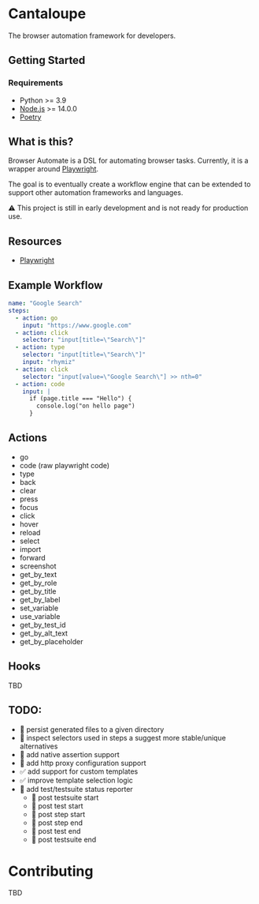 # Cantaloupe

The browser automation framework for developers.

## Getting Started

### Requirements

* Python >= 3.9
* [Node.js](https://nodejs.org/en/) >= 14.0.0
* [Poetry](https://python-poetry.org/docs/#installation)


## What is this?

Browser Automate is a DSL for automating browser tasks.
Currently, it is a wrapper around [Playwright](https://playwright.dev/docs/intro).

The goal is to eventually create a workflow engine that can be extended to support other automation frameworks and
languages.

:warning: This project is still in early development and is not ready for production use.

## Resources

* [Playwright](https://playwright.dev/docs/intro)

## Example Workflow

```yaml
name: "Google Search"
steps:
  - action: go
    input: "https://www.google.com"
  - action: click
    selector: "input[title=\"Search\"]"
  - action: type
    selector: "input[title=\"Search\"]"
    input: "rhymiz"
  - action: click
    selector: "input[value=\"Google Search\"] >> nth=0"
  - action: code
    input: |
      if (page.title === "Hello") {
        console.log("on hello page")
      }
```

## Actions

* go
* code (raw playwright code)
* type
* back
* clear
* press
* focus
* click
* hover
* reload
* select
* import
* forward
* screenshot
* get_by_text
* get_by_role
* get_by_title
* get_by_label
* set_variable
* use_variable
* get_by_test_id
* get_by_alt_text
* get_by_placeholder

## Hooks

TBD

## TODO:

* 📝 persist generated files to a given directory
* 📝 inspect selectors used in steps a suggest more stable/unique alternatives
* 📝 add native assertion support
* 📝 add http proxy configuration support
* ✅ add support for custom templates
* ✅ improve template selection logic
* 📝 add test/testsuite status reporter
    * 📝 post testsuite start
    * 📝 post test start
    * 📝 post step start
    * 📝 post step end
    * 📝 post test end
    * 📝 post testsuite end

# Contributing

TBD
